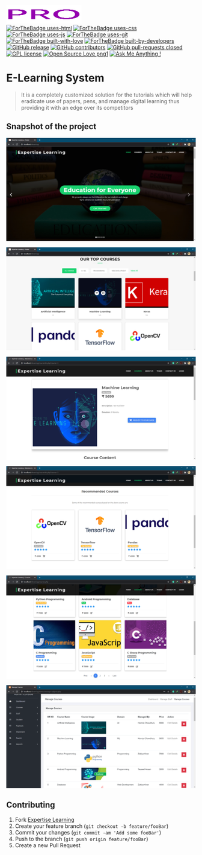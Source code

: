 <img src="https://raw.githubusercontent.com/acervenky/animated-github-badges/master/assets/pro.gif" width="200px" height="50px"> <br>
[![ForTheBadge uses-html](http://ForTheBadge.com/images/badges/uses-html.svg)](http://ForTheBadge.com)
[![ForTheBadge uses-css](http://ForTheBadge.com/images/badges/uses-css.svg)](http://ForTheBadge.com)
[![ForTheBadge uses-js](http://ForTheBadge.com/images/badges/uses-js.svg)](http://ForTheBadge.com)
[![ForTheBadge uses-git](http://ForTheBadge.com/images/badges/uses-git.svg)](https://GitHub.com/)
[![ForTheBadge built-with-love](http://ForTheBadge.com/images/badges/built-with-love.svg)](https://GitHub.com/Naereen/)
[![ForTheBadge built-by-developers](http://ForTheBadge.com/images/badges/built-by-developers.svg)](https://GitHub.com/tauseefansari/)
[![GitHub release](https://img.shields.io/github/release/Naereen/StrapDown.js.svg)](https://github.com/tauseefansari/E-Learning-System/releases/)
[![GitHub contributors](https://img.shields.io/github/contributors/Naereen/StrapDown.js.svg)](https://github.com/tauseefansari/E-Learning-System/graphs/contributors/)
[![GitHub pull-requests closed](https://img.shields.io/github/issues-pr-closed/Naereen/StrapDown.js.svg)](https://github.com/tauseefansari/E-Learning-System/pulls/)
[![GPL license](https://img.shields.io/badge/License-GPL-blue.svg)](https://github.com/tauseefansari/E-Learning-System/blob/master/LICENSE)
[![Open Source Love png1](https://badges.frapsoft.com/os/v1/open-source.png?v=103)](https://github.com/ellerbrock/open-source-badges/)
[![Ask Me Anything !](https://img.shields.io/badge/Ask%20me-anything-1abc9c.svg)](https://GitHub.com/tauseefansari/)

# E-Learning System
> It is a completely customized solution for the tutorials which will help eradicate use of papers, pens, and manage digital learning thus providing it with an edge over its competitors

## Snapshot of the project

![](output/ss1.PNG)

![](output/ss2.PNG)

![](output/ss3.PNG)

![](output/ss4.PNG)

![](output/ss5.PNG)

![](output/ss6.PNG)

## Contributing

1. Fork [Expertise Learning](https://github.com/tauseefansari/Expertise-Learning-Certification-Website)
2. Create your feature branch (`git checkout -b feature/fooBar`)
3. Commit your changes (`git commit -am 'Add some fooBar'`)
4. Push to the branch (`git push origin feature/fooBar`)
5. Create a new Pull Request
